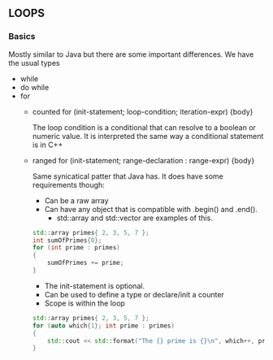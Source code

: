 ## LOOPS

### Basics
Mostly similar to Java but there are some important differences.
We have the usual types
- while
- do while
- for
    - counted
        for (init-statement; loop-condition; iteration-expr) {body}

        The loop condition is a conditional that can resolve to a boolean or numeric value.
        It is interpreted the same way a conditional statement is in C++
    - ranged
        for (init-statement; range-declaration : range-expr) {body}

        Same synicatical patter that Java has. It does have some requirements though:
        - Can be a raw array
        - Can have any object that is compatible with .begin() and .end().
            - std::array and std::vector are examples of this.
        ```c++
        std::array primes{ 2, 3, 5, 7 };
        int sumOfPrimes{0};
        for (int prime : primes)
        {
            sumOfPrimes += prime;
        }
        ```
        - The init-statement is optional.
        - Can be used to define a type or declare/init a counter
        - Scope is within the loop
        ```c++
        std::array primes{ 2, 3, 5, 7 };
        for (auto which{1}; int prime : primes)
        {
            std::cout << std::format("The {} prime is {}\n", which++, prime);
        }
        ```
        